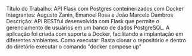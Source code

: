 Título do Trabalho: API Flask com Postgres conteinerizados com Docker
Integrantes: Augusto Zanin, Emanoel Rosa e João Marcelo Dambros
Descrição: API RESTful desenvolvida com Flask que permite o gerenciamento de usuários em um banco de dados PostgreSQL. A aplicação foi criada com suporte a Docker, facilitando a implantação em diferentes ambientes.
Como executar: Basta clonar o repositório e dentro do diretório executar o comando "docker compose up"

